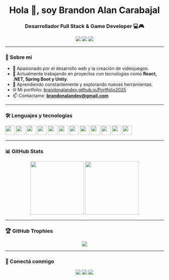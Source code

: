 <h1 align="center">Hola 👋, soy Brandon Alan Carabajal</h1>
<h3 align="center">Desarrollador Full Stack & Game Developer 💻🎮</h3>

<p align="center">
  <a href="https://www.linkedin.com/in/brandon-alan-carabajal-97b294223/"><img src="https://img.shields.io/badge/-LinkedIn-0077B5?style=flat-square&logo=Linkedin&logoColor=white" /></a>
  <a href="mailto:brandonalandev@gmail.com"><img src="https://img.shields.io/badge/-Email-D14836?style=flat-square&logo=Gmail&logoColor=white" /></a>
  <a href="https://brandonalandev.github.io/Portfolio2025"><img src="https://img.shields.io/badge/-Portfolio-24292E?style=flat-square&logo=GitHub&logoColor=white" /></a>
</p>

---

### 🚀 Sobre mí

- 🎯 Apasionado por el desarrollo web y la creación de videojuegos.
- 💼 Actualmente trabajando en proyectos con tecnologías como **React, .NET, Spring Boot y Unity**.
- 🧠 Aprendiendo constantemente y explorando nuevas herramientas.
- 🌐 Mi portfolio: [brandonalandev.github.io/Portfolio2025](https://brandonalandev.github.io/Portfolio2025)
- 📫 Contactame: **brandonalandev@gmail.com**

---

### 🛠️ Lenguajes y tecnologías

<p align="left">
  <img src="https://cdn.jsdelivr.net/gh/devicons/devicon/icons/csharp/csharp-original.svg" height="30"/>
  <img src="https://cdn.jsdelivr.net/gh/devicons/devicon/icons/dot-net/dot-net-original.svg" height="30"/>
  <img src="https://cdn.jsdelivr.net/gh/devicons/devicon/icons/unity/unity-original.svg" height="30"/>
  <img src="https://cdn.jsdelivr.net/gh/devicons/devicon/icons/javascript/javascript-original.svg" height="30"/>
  <img src="https://cdn.jsdelivr.net/gh/devicons/devicon/icons/react/react-original.svg" height="30"/>
  <img src="https://cdn.jsdelivr.net/gh/devicons/devicon/icons/java/java-original.svg" height="30"/>
  <img src="https://cdn.jsdelivr.net/gh/devicons/devicon/icons/spring/spring-original.svg" height="30"/>
  <img src="https://cdn.jsdelivr.net/gh/devicons/devicon/icons/php/php-original.svg" height="30"/>
  <img src="https://cdn.jsdelivr.net/gh/devicons/devicon/icons/angularjs/angularjs-original.svg" height="30"/>
  <img src="https://cdn.jsdelivr.net/gh/devicons/devicon/icons/mysql/mysql-original.svg" height="30"/>
  <img src="https://cdn.jsdelivr.net/gh/devicons/devicon/icons/sqlite/sqlite-original.svg" height="30"/>
  <img src="https://cdn.jsdelivr.net/gh/devicons/devicon/icons/github/github-original.svg" height="30"/>
</p>

---

### 📊 GitHub Stats

<p align="center">
  <img src="https://github-readme-stats.vercel.app/api?username=BrandonAlanDev&show_icons=true&theme=tokyonight" height="170"/>
  <img src="https://github-readme-stats.vercel.app/api/top-langs/?username=BrandonAlanDev&layout=compact&theme=tokyonight" height="170"/>
</p>

---

### 🏆 GitHub Trophies

<p align="center">
  <img src="https://github-profile-trophy.vercel.app/?username=BrandonAlanDev&theme=onedark&no-frame=true&row=1&column=6" />
</p>

---

### 🔗 Conectá conmigo

<p align="center">
  <a href="https://www.linkedin.com/in/brandon-alan-carabajal-97b294223/"><img src="https://img.shields.io/badge/-LinkedIn-blue?style=flat-square&logo=linkedin&logoColor=white" /></a>
  <a href="mailto:brandonalandev@gmail.com"><img src="https://img.shields.io/badge/-Email-red?style=flat-square&logo=gmail&logoColor=white" /></a>
  <a href="https://brandonalandev.github.io/Portfolio2025"><img src="https://img.shields.io/badge/-Portfolio-black?style=flat-square&logo=github&logoColor=white" /></a>
</p>

